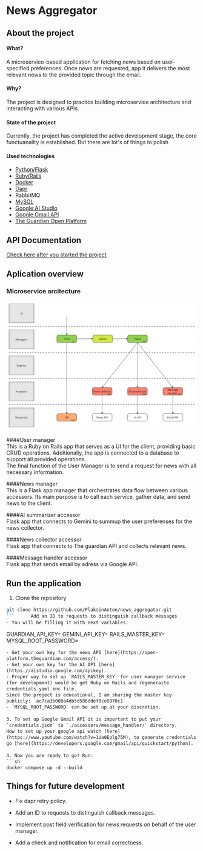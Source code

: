 # News Aggregator

## About the project
#### What?
A microservice-based application for fetching news based on user-specified preferences. Once news are requested, app it delivers the most relevant news to the provided topic through the email.

#### Why?
The project is designed to practice building microservice architecture and interacting with various APIs.

#### State of the project
Currently, the project has completed the active development stage, the core functuanality is established. But there are lot's of things to polish

#### Used technologies
- [Python/Flask](https://flask.palletsprojects.com/en/stable/quickstart/)
- [Ruby/Rails](https://rubyonrails.org/)
- [Docker](https://www.docker.com/)
- [Dapr](https://docs.dapr.io/)
- RabbitMQ
- [MySQL](https://www.mysql.com/)
- [Google AI Studio](https://aistudio.google.com/prompts/new_chat)
- [Google Gmail API](https://developers.google.com/gmail/api/quickstart/python)
- [The Guardian Open Platform](https://open-platform.theguardian.com/)

## API Documentation
[Check here after you started the project](http://127.0.0.1:8081/api-docs/index.html)

## Aplication overview
### Microservice arcitecture
![screenshot goes here](/docs/project_arcitecture.png)

####User manager    
This is a Ruby on Rails app that serves as a UI for the client, providing basic CRUD operations. Additionally, the app is connected to a database to support all provided operations.    
The final function of the User Manager is to send a request for news with all necessary information.    

####News manager    
This is a Flask app manager that orchestrates data flow between various accessors. Its main purpose is to call each service, gather data, and send news to the client.    

####AI summarizer accessor    
Flask app that connects to Gemini to summup the user preferenses for the news collector.    

####News collector accessor    
Flask app that connects to The guardian API and collects relevant news.    

####Message handler accessor    
Flask app that sends email by adress via Google API.


## Run the application
1. Clone the repository  
```sh
git clone https://github.com/PlaksinAnton/news_aggregator.git
```      Add an ID to requests to distinguish callback messages
- You will be filling it with next variables:
```
GUARDIAN_API_KEY=
GEMINI_API_KEY=
RAILS_MASTER_KEY=
MYSQL_ROOT_PASSWORD=
```   
- Get your own key for the news API [here](https://open-platform.theguardian.com/access/).    
- Get your own key for the AI API [here](https://aistudio.google.com/apikey).    
- Proper way to set up `RAILS_MASTER_KEY` for user manager service (for development) would be get Ruby on Rails and regeneraite credentials.yaml.enc file.    
Since the project is educational, I am sharing the master key publicly: `ac7ca3b008a4db5d586ddef0ce8970c1`
- `MYSQL_ROOT_PASSWORD` can be set up at your discretion.    

3. To set up Google Gmail API it is important to put your `credentials.json` to `./accessors/message_handler/` directory.    
How to set up your google api watch [here](https://www.youtube.com/watch?v=1Ua0Eplg75M), to generate credentials go [here](https://developers.google.com/gmail/api/quickstart/python).

4. Now you are ready to go! Run:    
```sh
docker compose up -d --build
```    

## Things for future development

- Fix dapr retry policy.    

- Add an ID to requests to distinguish callback messages.    

- Implement post field verification for news requests on behalf of the user manager. 

- Add a check and notification for email correctness.
